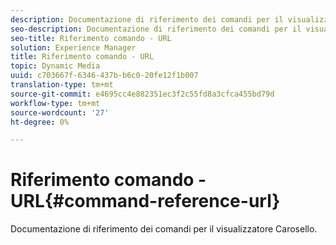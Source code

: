 ```yaml
---
description: Documentazione di riferimento dei comandi per il visualizzatore Carosello.
seo-description: Documentazione di riferimento dei comandi per il visualizzatore Carosello.
seo-title: Riferimento comando - URL
solution: Experience Manager
title: Riferimento comando - URL
topic: Dynamic Media
uuid: c703667f-6346-437b-b6c0-20fe12f1b007
translation-type: tm+mt
source-git-commit: e4695cc4e882351ec3f2c55fd8a3cfca455bd79d
workflow-type: tm+mt
source-wordcount: '27'
ht-degree: 0%

---
```



# Riferimento comando - URL{#command-reference-url}

Documentazione di riferimento dei comandi per il visualizzatore Carosello.


